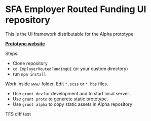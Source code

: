 SFA Employer Routed Funding UI repository
==

This is the UI framework distributable for the Alpha prototype

**[Prototype website](http://sfa-erf-protoweb.azurewebsites.net/prototype "Click to visit the website")**

Steps:
- Clone repository
- `cd EmployerRoutedFundingUI` (or your custom directory) 
- run `npm install`

Work inside `www/` folder. Edit `*.scss` or `*.hbs` files. 

- Use `grunt dev` for development and to start local server.
- Use `grunt proto` to generete static prototype.
- Use `grunt alpha` to copy static assets in Alpha repository

TFS diff test